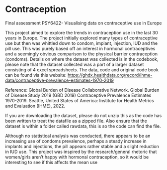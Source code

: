 # Contraception
Final assessment PSY6422- Visualising data on contraceptive use in Europe

This project aimed to explore the trends in contraception use in the last 30 years in Europe. The project initially explored many types of contraceptive use but then was whittled down to condom, implant, injection, IUD and the pill use. This was purely based off an interest in hormonal contraceptives and a seemingly obvious comparison to the physical barrier contraception (condoms). Details on where the dataset was collected is in the codebook, please note that the dataset collected was a part of a larger dataset consisting of 4 excel spreadsheets. The data, code and original code book can be found via this website: https://ghdx.healthdata.org/record/ihme-data/contraceptive-prevalence-estimates-1970-2019

Reference:
Global Burden of Disease Collaborative Network. Global Burden of Disease Study 2019 (GBD 2019) Contraceptive Prevalence Estimates 1970-2019. Seattle, United States of America: Institute for Health Metrics and Evaluation (IHME), 2022.


If you are downloading the dataset, please do not unzip this as the code has been written to treat the datafile as a zipped file. Also ensure that the dataset is within a folder called rawdata, this is so the code can find the file. 

Although no statistical analysis was conducted, there appears to be an increasing use of condoms prevalence, perhaps a steady increase in implants and injections, the pill appears rather stable and a slight reduction in IUD use. This project was inspired by the research/general rhetoric that women/girls aren’t happy with hormonal contraception, so it would be interesting to see if this affects the mean use 
